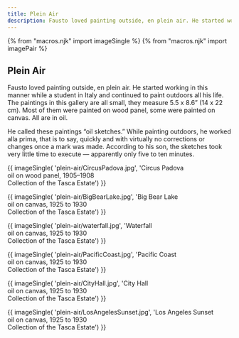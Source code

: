 ```yaml
---
title: Plein Air
description: Fausto loved painting outside, en plein air. He started working in this manner while a student in Italy and continued to paint outdoors all his life.
---
```

{% from "macros.njk" import imageSingle %}
{% from "macros.njk" import imagePair %}

## Plein Air

Fausto loved painting outside, <span class="ital">en plein air</span>. He started working in this manner while a student in Italy and continued to paint outdoors all his life. The paintings in this gallery are all small, they measure 5.5 x 8.6” (14 x 22 cm). Most of them were painted on wood panel, some were painted on canvas. All are in oil.

He called these paintings “oil sketches.” While painting outdoors, he worked <span class="ital">alla prima</span>, that is to say, quickly and with virtually no corrections or changes once a mark was made. According to his son, the sketches took very little time to execute — apparently only five to ten minutes.

{{ imageSingle(
'plein-air/CircusPadova.jpg',
'Circus Padova<br>oil on wood panel, 1905&#8211;1908<br>Collection of the Tasca Estate')
}}

{{ imageSingle(
'plein-air/BigBearLake.jpg',
'Big Bear Lake<br>oil on canvas, 1925 to 1930<br>Collection of the Tasca Estate')
}}

{{ imageSingle(
'plein-air/waterfall.jpg',
'Waterfall<br>oil on canvas, 1925 to 1930<br>Collection of the Tasca Estate')
}}


{{ imageSingle(
'plein-air/PacificCoast.jpg',
'Pacific Coast<br>oil on canvas, 1925 to 1930<br>Collection of the Tasca Estate')
}}

{{ imageSingle(
'plein-air/CityHall.jpg',
'City Hall<br>oil on canvas, 1925 to 1930<br>Collection of the Tasca Estate')
}}

{{ imageSingle(
'plein-air/LosAngelesSunset.jpg',
'Los Angeles Sunset<br>oil on canvas, 1925 to 1930<br>Collection of the Tasca Estate')
}}
